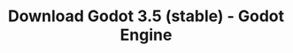 ---
# Generated by /tools/generators/src/download_archive_generator !!! do not edit by hand !!!
title: 'Download Godot 3.5 (stable) - Godot Engine'
type: 'download/archive'
name: '3.5'
flavor: 'stable'
release_date: '2022-08-05T03:00:00-00:00'
release_notes: 'article/godot-3-5-cant-stop-wont-stop/'
primaryPlatforms:
  - 'android.apk'
  - 'linux.64'
  - 'macos.universal'
  - 'windows.64'
  - 'linux_server.headless.64'
  - 'web'
  - 'templates'
links:
  android.apk:
    name: 'android.apk'
    title: 'Android'
    caption: 'APK Universal (ARM64 + ARMv7 + x86_64 + x86)'
    tags:
      - 'APK download'
      - 'ARM64/v7'
      - 'x86 (64 & 32 bit)'
    hosts:
      github_builds:
        regular: 'https://github.com/godotengine/godot-builds/releases/download/3.5-stable/Godot_v3.5-stable_android_editor.apk'
        mono: '#'
      github:
        regular: 'https://github.com/godotengine/godot/releases/download/3.5-stable/Godot_v3.5-stable_android_editor.apk'
        mono: '#'
  linux.64:
    name: 'linux.64'
    title: 'Linux'
    caption: 'Padrão (x86_64)'
    tags:
      - '64 bit'
    hosts:
      github_builds:
        regular: 'https://github.com/godotengine/godot-builds/releases/download/3.5-stable/Godot_v3.5-stable_x11.64.zip'
        mono: 'https://github.com/godotengine/godot-builds/releases/download/3.5-stable/Godot_v3.5-stable_mono_x11_64.zip'
      github:
        regular: 'https://github.com/godotengine/godot/releases/download/3.5-stable/Godot_v3.5-stable_x11.64.zip'
        mono: 'https://github.com/godotengine/godot/releases/download/3.5-stable/Godot_v3.5-stable_mono_x11_64.zip'
  macos.universal:
    name: 'macos.universal'
    title: 'macOS'
    caption: 'Universal (x86_64 + Silício da Apple)'
    tags:
      - 'Intel/Apple Silicon'
      - '64 bit'
    hosts:
      github_builds:
        regular: 'https://github.com/godotengine/godot-builds/releases/download/3.5-stable/Godot_v3.5-stable_osx.universal.zip'
        mono: 'https://github.com/godotengine/godot-builds/releases/download/3.5-stable/Godot_v3.5-stable_mono_osx.universal.zip'
      github:
        regular: 'https://github.com/godotengine/godot/releases/download/3.5-stable/Godot_v3.5-stable_osx.universal.zip'
        mono: 'https://github.com/godotengine/godot/releases/download/3.5-stable/Godot_v3.5-stable_mono_osx.universal.zip'
  windows.64:
    name: 'windows.64'
    title: 'Windows'
    caption: 'Padrão (x86_64)'
    tags:
      - '64 bit'
    hosts:
      github_builds:
        regular: 'https://github.com/godotengine/godot-builds/releases/download/3.5-stable/Godot_v3.5-stable_win64.exe.zip'
        mono: 'https://github.com/godotengine/godot-builds/releases/download/3.5-stable/Godot_v3.5-stable_mono_win64.zip'
      github:
        regular: 'https://github.com/godotengine/godot/releases/download/3.5-stable/Godot_v3.5-stable_win64.exe.zip'
        mono: 'https://github.com/godotengine/godot/releases/download/3.5-stable/Godot_v3.5-stable_mono_win64.zip'
  linux_server.headless.64:
    name: 'linux_server.headless.64'
    title: 'Linux Server'
    caption: 'Headless (x86_64)'
    tags:
      - '64 bit'
      - 'Headless'
    hosts:
      github_builds:
        regular: 'https://github.com/godotengine/godot-builds/releases/download/3.5-stable/Godot_v3.5-stable_linux_headless.64.zip'
        mono: 'https://github.com/godotengine/godot-builds/releases/download/3.5-stable/Godot_v3.5-stable_mono_linux_headless_64.zip'
      github:
        regular: 'https://github.com/godotengine/godot/releases/download/3.5-stable/Godot_v3.5-stable_linux_headless.64.zip'
        mono: 'https://github.com/godotengine/godot/releases/download/3.5-stable/Godot_v3.5-stable_mono_linux_headless_64.zip'
  web:
    name: 'web'
    title: 'Editor Web'
    caption: ''
    tags:
      - 'Self-hosted'
      - 'Cross-platform'
    hosts:
      github_builds:
        regular: 'https://github.com/godotengine/godot-builds/releases/download/3.5-stable/Godot_v3.5-stable_web_editor.zip'
        mono: '#'
      github:
        regular: 'https://github.com/godotengine/godot/releases/download/3.5-stable/Godot_v3.5-stable_web_editor.zip'
        mono: '#'
  linux.32:
    name: 'linux.32'
    title: 'Linux'
    caption: 'Padrão (x86)'
    tags:
      - '32 bit'
    hosts:
      github_builds:
        regular: 'https://github.com/godotengine/godot-builds/releases/download/3.5-stable/Godot_v3.5-stable_x11.32.zip'
        mono: 'https://github.com/godotengine/godot-builds/releases/download/3.5-stable/Godot_v3.5-stable_mono_x11_32.zip'
      github:
        regular: 'https://github.com/godotengine/godot/releases/download/3.5-stable/Godot_v3.5-stable_x11.32.zip'
        mono: 'https://github.com/godotengine/godot/releases/download/3.5-stable/Godot_v3.5-stable_mono_x11_32.zip'
  windows.32:
    name: 'windows.32'
    title: 'Windows'
    caption: 'Padrão (x86)'
    tags:
      - '32 bit'
    hosts:
      github_builds:
        regular: 'https://github.com/godotengine/godot-builds/releases/download/3.5-stable/Godot_v3.5-stable_win32.exe.zip'
        mono: 'https://github.com/godotengine/godot-builds/releases/download/3.5-stable/Godot_v3.5-stable_mono_win32.zip'
      github:
        regular: 'https://github.com/godotengine/godot/releases/download/3.5-stable/Godot_v3.5-stable_win32.exe.zip'
        mono: 'https://github.com/godotengine/godot/releases/download/3.5-stable/Godot_v3.5-stable_mono_win32.zip'
  linux_server.64:
    name: 'linux_server.64'
    title: 'Servidor Linux'
    caption: 'Padrão (x86_64)'
    tags:
      - '64 bit'
    hosts:
      github_builds:
        regular: 'https://github.com/godotengine/godot-builds/releases/download/3.5-stable/Godot_v3.5-stable_linux_server.64.zip'
        mono: 'https://github.com/godotengine/godot-builds/releases/download/3.5-stable/Godot_v3.5-stable_mono_linux_server_64.zip'
      github:
        regular: 'https://github.com/godotengine/godot/releases/download/3.5-stable/Godot_v3.5-stable_linux_server.64.zip'
        mono: 'https://github.com/godotengine/godot/releases/download/3.5-stable/Godot_v3.5-stable_mono_linux_server_64.zip'
  aar_library:
    name: 'aar_library'
    title: 'Biblioteca de AAR'
    caption: ''
    tags:
      - 'Android plugins'
      - 'Java'
      - 'Kotlin'
    hosts:
      github_builds:
        regular: 'https://github.com/godotengine/godot-builds/releases/download/3.5-stable/godot-lib.3.5.stable.release.aar'
        mono: 'https://github.com/godotengine/godot-builds/releases/download/3.5-stable/godot-lib.3.5.stable.mono.release.aar'
      github:
        regular: 'https://github.com/godotengine/godot/releases/download/3.5-stable/godot-lib.3.5.stable.release.aar'
        mono: 'https://github.com/godotengine/godot/releases/download/3.5-stable/godot-lib.3.5.stable.mono.release.aar'
  templates:
    name: 'templates'
    title: 'Modelos de exportação'
    caption: ''
    tags:
      - 'Utilizado para exportar os seus jogos para todas as plataformas suportadas'
    hosts:
      github_builds:
        regular: 'https://github.com/godotengine/godot-builds/releases/download/3.5-stable/Godot_v3.5-stable_export_templates.tpz'
        mono: 'https://github.com/godotengine/godot-builds/releases/download/3.5-stable/Godot_v3.5-stable_mono_export_templates.tpz'
      github:
        regular: 'https://github.com/godotengine/godot/releases/download/3.5-stable/Godot_v3.5-stable_export_templates.tpz'
        mono: 'https://github.com/godotengine/godot/releases/download/3.5-stable/Godot_v3.5-stable_mono_export_templates.tpz'
---